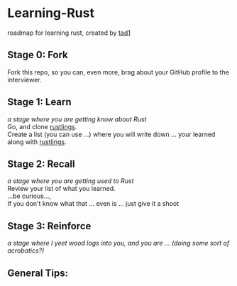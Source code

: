 # Learning-Rust
roadmap for learning rust, created by [tad1](https://github.com/tad1)

## Stage 0: Fork
Fork this repo, so you can, even more, brag about your GitHub profile to the interviewer.

## Stage 1: Learn
*a stage where you are getting know about Rust*  
Go, and clone [rustlings](https://github.com/rust-lang/rustlings).  
Create a list (you can use ...) where you will write down ... your learned along with [rustlings](https://github.com/rust-lang/rustlings).


## Stage 2: Recall
*a stage where you are getting used to Rust*  
Review your list of what you learned.  
...be curious...,  
If you don't know what that ... even is ... just give it a shoot

## Stage 3: Reinforce
*a stage where I yeet wood logs into you, and you are ... (doing some sort of acrobatics?)*</br>


## General Tips:

